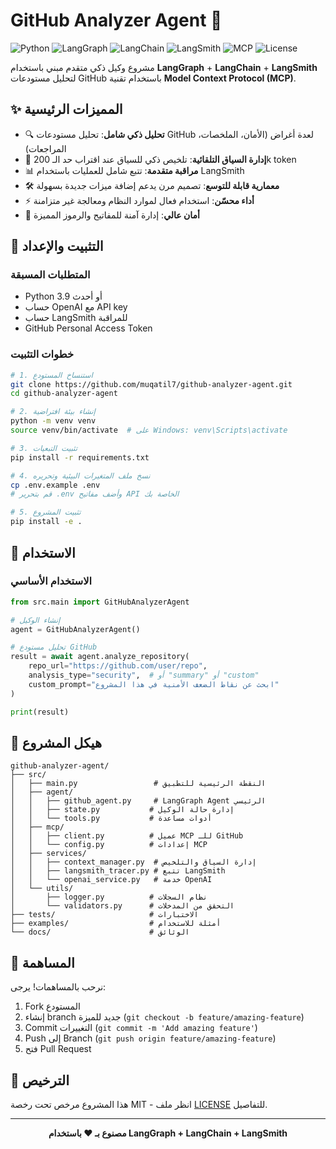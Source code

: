 # GitHub Analyzer Agent 🤖

![Python](https://img.shields.io/badge/python-3.9%2B-blue)
![LangGraph](https://img.shields.io/badge/LangGraph-0.2.45%2B-green)
![LangChain](https://img.shields.io/badge/LangChain-0.3.7%2B-orange)
![LangSmith](https://img.shields.io/badge/LangSmith-0.1.147%2B-purple)
![MCP](https://img.shields.io/badge/MCP-1.1.0%2B-red)
![License](https://img.shields.io/badge/license-MIT-blue)

مشروع وكيل ذكي متقدم مبني باستخدام **LangGraph** + **LangChain** + **LangSmith** لتحليل مستودعات GitHub باستخدام تقنية **Model Context Protocol (MCP)**.

## ✨ المميزات الرئيسية

- 🔍 **تحليل ذكي شامل**: تحليل مستودعات GitHub لعدة أغراض (الأمان، الملخصات، المراجعات)
- 🔄 **إدارة السياق التلقائية**: تلخيص ذكي للسياق عند اقتراب حد الـ 200k token
- 📊 **مراقبة متقدمة**: تتبع شامل للعمليات باستخدام LangSmith
- 🛠️ **معمارية قابلة للتوسع**: تصميم مرن يدعم إضافة ميزات جديدة بسهولة
- ⚡ **أداء محسّن**: استخدام فعال لموارد النظام ومعالجة غير متزامنة
- 🔐 **أمان عالي**: إدارة آمنة للمفاتيح والرموز المميزة

## 🚀 التثبيت والإعداد

### المتطلبات المسبقة

- Python 3.9 أو أحدث
- حساب OpenAI مع API key
- حساب LangSmith للمراقبة
- GitHub Personal Access Token

### خطوات التثبيت

```bash
# 1. استنساخ المستودع
git clone https://github.com/muqatil7/github-analyzer-agent.git
cd github-analyzer-agent

# 2. إنشاء بيئة افتراضية
python -m venv venv
source venv/bin/activate  # على Windows: venv\Scripts\activate

# 3. تثبيت التبعيات
pip install -r requirements.txt

# 4. نسخ ملف المتغيرات البيئية وتحريره
cp .env.example .env
# قم بتحرير .env وأضف مفاتيح API الخاصة بك

# 5. تثبيت المشروع
pip install -e .
```

## 📖 الاستخدام

### الاستخدام الأساسي

```python
from src.main import GitHubAnalyzerAgent

# إنشاء الوكيل
agent = GitHubAnalyzerAgent()

# تحليل مستودع GitHub
result = await agent.analyze_repository(
    repo_url="https://github.com/user/repo",
    analysis_type="security",  # أو "summary" أو "custom"
    custom_prompt="ابحث عن نقاط الضعف الأمنية في هذا المشروع"
)

print(result)
```

## 📁 هيكل المشروع

```
github-analyzer-agent/
├── src/
│   ├── main.py                 # النقطة الرئيسية للتطبيق
│   ├── agent/
│   │   ├── github_agent.py     # LangGraph Agent الرئيسي
│   │   ├── state.py           # إدارة حالة الوكيل
│   │   └── tools.py           # أدوات مساعدة
│   ├── mcp/
│   │   ├── client.py          # عميل MCP للـ GitHub
│   │   └── config.py          # إعدادات MCP
│   ├── services/
│   │   ├── context_manager.py  # إدارة السياق والتلخيص
│   │   ├── langsmith_tracer.py # تتبع LangSmith
│   │   └── openai_service.py   # خدمة OpenAI
│   └── utils/
│       ├── logger.py          # نظام السجلات
│       └── validators.py      # التحقق من المدخلات
├── tests/                     # الاختبارات
├── examples/                  # أمثلة للاستخدام
└── docs/                      # الوثائق
```

## 🤝 المساهمة

نرحب بالمساهمات! يرجى:

1. Fork المستودع
2. إنشاء branch جديد للميزة (`git checkout -b feature/amazing-feature`)
3. Commit التغييرات (`git commit -m 'Add amazing feature'`)
4. Push إلى Branch (`git push origin feature/amazing-feature`)
5. فتح Pull Request

## 📄 الترخيص

هذا المشروع مرخص تحت رخصة MIT - انظر ملف [LICENSE](LICENSE) للتفاصيل.

---

<div align="center">
  <strong>مصنوع بـ ❤️ باستخدام LangGraph + LangChain + LangSmith</strong>
</div>